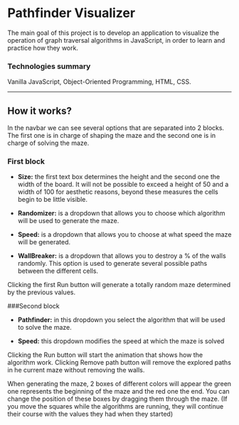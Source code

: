 # Pathfinder Visualizer
The main goal of this project is to develop an application to visualize the operation of graph traversal algorithms in JavaScript, in order to learn and practice how they work.

### Technologies summary
Vanilla JavaScript, Object-Oriented Programming, HTML, CSS.

------------

## How it works?
In the navbar we can see several options that are separated into 2 blocks. The first one is in charge of shaping the maze and the second one is in charge of solving the maze.

### First block

- **Size:** the first text box determines the height and the second one the width of the board. It will not be possible to exceed a height of 50 and a width of 100 for aesthetic reasons, beyond these measures the cells begin to be little visible.

- **Randomizer:** is a dropdown that allows you to choose which algorithm will be used to generate the maze.

- **Speed:** is a dropdown that allows you to choose at what speed the maze will be generated.

- **WallBreaker:** is a dropdown that allows you to destroy a % of the walls randomly. This option is used to generate several possible paths between the different cells.

Clicking the first Run button will generate a totally random maze determined by the previous values.

###Second block

- **Pathfinder:** in this dropdown you select the algorithm that will be used to solve the maze.

- **Speed:** this dropdown modifies the speed at which the maze is solved

Clicking the Run button will start the animation that shows how the algorithm work. Clicking Remove path button will remove the explored paths in he current maze without removing the walls.

When generating the maze, 2 boxes of different colors will appear the green one represents the beginning of the maze and the red one the end. You can change the position of these boxes by dragging them through the maze. (If you move the squares while the algorithms are running, they will continue their course with
the values they had when they started)
